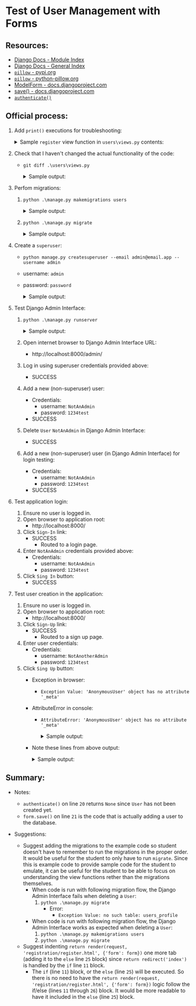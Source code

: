 # Test of User Management with Forms

## Resources:
* [Django Docs - Module Index](https://docs.djangoproject.com/en/4.1/py-modindex/)
* [Django Docs - General Index](https://docs.djangoproject.com/en/4.1/genindex/)
* [`pillow` - pypi.org](https://pypi.org/project/Pillow/)
* [`pillow` - python-pillow.org](https://python-pillow.org/)
* [ModelForm - docs.djangoproject.com](https://docs.djangoproject.com/en/4.1/topics/forms/modelforms/#modelform)
* [save() - docs.djangoproject.com](https://docs.djangoproject.com/en/4.1/topics/forms/modelforms/#the-save-method)
* [`authenticate()`](https://docs.djangoproject.com/en/4.1/topics/auth/default/#django.contrib.auth.authenticate)

## Official process:
1. Add `print()` executions for troubleshooting:
    <details>
    <summary>Sample <code>register</code> view function in <code>users\views.py</code> contents:</summary>

        def register(request):
            if request.method == 'POST':
                print('request.POST: ', request.POST)
                form =  NewUserForm(request.POST)
        
                if form.is_valid():
        
                    username = form.cleaned_data.get('username')
                    print('username: ', username)
                    raw_password = form.cleaned_data.get('password1')
                    print('raw_password: ', raw_password)
                    email = form.cleaned_data.get('email')
                    print('email: ', email)
        
                    user = authenticate(username=username, password=raw_password, email=email)
                    print('User.objects.all() after authenticate(): ', User.objects.all())
                    print('user: ', user)
                    the_form = form.save()
                    print('User.objects.all() after form.save(): ', User.objects.all())
                    print('the_form: ', the_form)
                    print('type(the_form): ', type(the_form))
                    login(request, user)
        
                    return redirect('index')
            else:
                form = NewUserForm()
            return render(request, 'registration/register.html', {'form': form})
    </details>

1. Check that I haven't changed the actual functionality of the code:
    * `git diff .\users\views.py`
        <details>
        <summary>Sample output:</summary>

            PS C:\Users\Bruce\Programming\class_HB2\code\Ronnie\user_management_w_forms> git diff .\users\views.py
            diff --git a/code/Ronnie/user_management_w_forms/users/views.py b/code/Ronnie/user_management_w_forms/users/views.py
            index 9bc5a50..44bcb23 100644
            --- a/code/Ronnie/user_management_w_forms/users/views.py
            +++ b/code/Ronnie/user_management_w_forms/users/views.py
            @@ -3,22 +3,33 @@ from django.contrib.auth import login, authenticate
            from .forms import NewUserForm
            from django.contrib.auth.decorators import login_required
            
            +from .models import User
            +
            @login_required
            def profile(request):
                return render(request, 'registration/profile.html', {'user': request.user})
            
            def register(request):
                if request.method == 'POST':
            +        print('request.POST: ', request.POST)
                    form =  NewUserForm(request.POST)
            
                    if form.is_valid():
            
                        username = form.cleaned_data.get('username')
            +            print('username: ', username)
                        raw_password = form.cleaned_data.get('password1')
            +            print('raw_password: ', raw_password)
                        email = form.cleaned_data.get('email')
            +            print('email: ', email)
            
                        user = authenticate(username=username, password=raw_password, email=email)
            -            form.save()
            +            print('User.objects.all() after authenticate(): ', User.objects.all())
            +            print('user: ', user)
            +            the_form = form.save()
            +            print('User.objects.all() after form.save(): ', User.objects.all())
            +            print('the_form: ', the_form)
            +            print('type(the_form): ', type(the_form))
                        login(request, user)
            
                        return redirect('index')
            PS C:\Users\Bruce\Programming\class_HB2\code\Ronnie\user_management_w_forms>
        </details>

1. Perfom migrations:
    1. `python .\manage.py makemigrations users`
        <details>
        <summary>Sample output:</summary>

            PS C:\Users\Bruce\Programming\class_HB2\code\Ronnie\user_management_w_forms> python .\manage.py makemigrations users
            Migrations for 'users':
            users\migrations\0001_initial.py
                - Create model Profile
            PS C:\Users\Bruce\Programming\class_HB2\code\Ronnie\user_management_w_forms>
        </details>
    1. `python .\manage.py migrate`
        <details>
        <summary>Sample output:</summary>

            PS C:\Users\Bruce\Programming\class_HB2\code\Ronnie\user_management_w_forms> python .\manage.py migrate
            Operations to perform:
            Apply all migrations: admin, auth, contenttypes, sessions, users
            Running migrations:
            Applying contenttypes.0001_initial... OK
            Applying auth.0001_initial... OK
            Applying admin.0001_initial... OK
            Applying admin.0002_logentry_remove_auto_add... OK
            Applying admin.0003_logentry_add_action_flag_choices... OK
            Applying contenttypes.0002_remove_content_type_name... OK
            Applying auth.0002_alter_permission_name_max_length... OK
            Applying auth.0003_alter_user_email_max_length... OK
            Applying auth.0004_alter_user_username_opts... OK
            Applying auth.0005_alter_user_last_login_null... OK
            Applying auth.0006_require_contenttypes_0002... OK
            Applying auth.0007_alter_validators_add_error_messages... OK
            Applying auth.0008_alter_user_username_max_length... OK
            Applying auth.0009_alter_user_last_name_max_length... OK
            Applying auth.0010_alter_group_name_max_length... OK
            Applying auth.0011_update_proxy_permissions... OK
            Applying auth.0012_alter_user_first_name_max_length... OK
            Applying sessions.0001_initial... OK
            Applying users.0001_initial... OK
            PS C:\Users\Bruce\Programming\class_HB2\code\Ronnie\user_management_w_forms>
        </details>

1. Create a `superuser`:
    * `python manage.py createsuperuser --email admin@email.app --username admin`
    * username: `admin`
    * password: `password`
        <details>
        <summary>Sample output:</summary>

            PS C:\Users\Bruce\Programming\class_HB2\code\Ronnie\user_management_w_forms> python manage.py createsuperuser --email admin@email.app --username admin
            Password:
            Password (again):
            This password is too common.
            Bypass password validation and create user anyway? [y/N]: y
            Superuser created successfully.
            PS C:\Users\Bruce\Programming\class_HB2\code\Ronnie\user_management_w_forms>
        </details>

1. Test Django Admin Interface:
    1. `python .\manage.py runserver`
        <details>
        <summary>Sample output:</summary>

            PS C:\Users\Bruce\Programming\class_HB2\code\Ronnie\user_management_w_forms> python .\manage.py runserver
            Watching for file changes with StatReloader
            Performing system checks...
            
            System check identified no issues (0 silenced).
            September 12, 2022 - 09:38:34
            Django version 4.0, using settings 'project.settings'
            Starting development server at http://127.0.0.1:8000/
            Quit the server with CTRL-BREAK.
        </details>
    1. Open internet browser to Django Admin Interface URL:
        * http://localhost:8000/admin/
    1. Log in using superuser credentials provided above:
        * SUCCESS
    1. Add a new (non-superuser) user:
        * Credentials:
            * username: `NotAnAdmin`
            * password: `1234test`
        * SUCCESS
    1. Delete `User` `NotAnAdmin` in Django Admin Interface:
        * SUCCESS
    1. Add a new (non-superuser) user (in Django Admin Interface) for login testing:
        * Credentials:
            * username: `NotAnAdmin`
            * password: `1234test`
        * SUCCESS

1. Test application login:
    1. Ensure no user is logged in.
    1. Open browser to application root:
        * http://localhost:8000/
    1. Click `Sign-In` link:
        * SUCCESS
            * Routed to a login page.
    1. Enter `NotAnAdmin` credentials provided above:
        * Credentials:
            * username: `NotAnAdmin`
            * password: `1234test`
    1. Click `Sing In` button:
        * SUCCESS

1. Test user creation in the application:
    1. Ensure no user is logged in.
    1. Open browser to application root:
        * http://localhost:8000/
    1. Click `Sign-Up` link:
        * SUCCESS
            * Routed to a sign up page.
    1. Enter user credentials:
        * Credentials:
            * username: `NotAnotherAdmin`
            * password: `1234test`
    1. Click `Sing Up` button:
        * Exception in browser:
            * `Exception Value:	'AnonymousUser' object has no attribute '_meta'`
        * AttributeError in console:
            * `AttributeError: 'AnonymousUser' object has no attribute '_meta'`
                <details>
                <summary>Sample output:</summary>

                    request.POST:  <QueryDict:
                        {
                            'csrfmiddlewaretoken': ['hbZpp0Tve1KGt5rQrTqpBDSyNZqqS02TnqEzchMaAUaViZpfVcSMUJKC8heDYzTs'],
                            'username': ['NotAnotherAdmin'],
                            'email': ['NotAnAdmin@email.app'],
                            'password1': ['1234test'],
                            'password2': ['1234test']
                        }
                    >
                    username:  NotAnotherAdmin
                    raw_password:  1234test
                    email:  NotAnAdmin@email.app
                    User.objects.all() after authenticate():  <QuerySet [<User: admin>, <User: NotAnAdmin>]>
                    user:  None
                    User.objects.all() after form.save():  <QuerySet [<User: admin>, <User: NotAnAdmin>, <User: NotAnotherAdmin>]>
                    the_form:  NotAnotherAdmin
                    type(the_form):  <class 'django.contrib.auth.models.User'>
                    Internal Server Error: /accounts/register/
                    Traceback (most recent call last):
                    File "C:\Users\Bruce\.virtualenvs\user_management_w_forms-XHGniG9b\lib\site-packages\django\core\handlers\exception.py", line 47, in inner
                        response = get_response(request)
                    File "C:\Users\Bruce\.virtualenvs\user_management_w_forms-XHGniG9b\lib\site-packages\django\core\handlers\base.py", line 181, in _get_response
                        response = wrapped_callback(request, *callback_args, **callback_kwargs)
                    File "C:\Users\Bruce\Programming\class_HB2\code\Ronnie\user_management_w_forms\users\views.py", line 33, in register
                        login(request, user)
                    File "C:\Users\Bruce\.virtualenvs\user_management_w_forms-XHGniG9b\lib\site-packages\django\contrib\auth\__init__.py", line 129, in login
                        request.session[SESSION_KEY] = user._meta.pk.value_to_string(user)
                    File "C:\Users\Bruce\.virtualenvs\user_management_w_forms-XHGniG9b\lib\site-packages\django\utils\functional.py", line 249, in inner
                        return func(self._wrapped, *args)
                    AttributeError: 'AnonymousUser' object has no attribute '_meta'
                    [12/Sep/2022 10:03:23] "POST /accounts/register/ HTTP/1.1" 500 76821
                </details>
        * Note these lines from above output:
            <details>
            <summary>Sample output:</summary>

                ...
                User.objects.all() after authenticate():  <QuerySet [<User: admin>, <User: NotAnAdmin>]>
                user:  None
                User.objects.all() after form.save():  <QuerySet [<User: admin>, <User: NotAnAdmin>, <User: NotAnotherAdmin>]>
                the_form:  NotAnotherAdmin
                type(the_form):  <class 'django.contrib.auth.models.User'>
                ...
            </details>



    
    

## Summary:

* Notes:
    * `authenticate()` on line `20` returns `None` since `User` has not been created yet.
    * `form.save()` on line `21` is the code that is actually adding a user to the database.

* Suggestions:
    * Suggest adding the migrations to the example code so student doesn't have to remember to run the migrations in the proper order. It would be useful for the student to only have to run `migrate`. Since this is example code to provide sample code for the student to emulate, it can be useful for the student to be able to focus on understanding the view functions rether than the migrations themselves.
        * When code is run with following migration flow, the Django Admin Interface fails when deleting a `User`:
            1. `python .\manage.py migrate`
                * Error:
                    * `Exception Value:	no such table: users_profile`
        * When code is run with following migration flow, the Django Admin Interface works as expected when deleting a `User`:
            1. `python .\manage.py makemigrations users`
            1. `python .\manage.py migrate`
    * Suggest indenting `return render(request, 'registration/register.html', {'form': form})` one more tab (adding it to the `else` line `25` block) since `return redirect('index')` is handled by the `if` line `11` block.
        * The `if` (line `11`) block, or the `else` (line `25`) will be executed. So there is no need to have the `return render(request, 'registration/register.html', {'form': form})` logic follow the if/else (lines `11` through `26`) block. It would be more readable to have it included in the `else` (line `25`) block.
